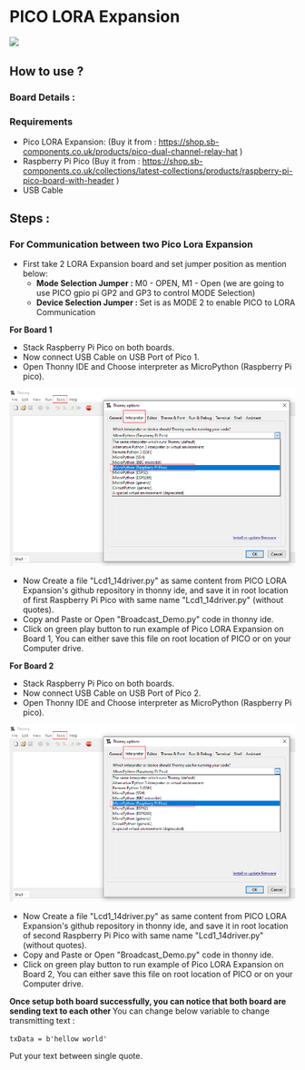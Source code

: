 # PICO LORA Expansion



<img src="https://learn.sb-components.co.uk/images/9/94/Pico_lora_868.png" />

## How to use ?

### Board Details :



### Requirements

* Pico LORA Expansion: (Buy it from : https://shop.sb-components.co.uk/products/pico-dual-channel-relay-hat  )
* Raspberry Pi Pico (Buy it from : https://shop.sb-components.co.uk/collections/latest-collections/products/raspberry-pi-pico-board-with-header )
* USB Cable


## Steps :

### For Communication between two Pico Lora Expansion

* First take 2 LORA Expansion board and set jumper position as mention below:
  * <b> Mode Selection Jumper :</b> M0 - OPEN, M1 - Open (we are going to use PICO gpio pi GP2 and GP3 to control MODE Selection)
  * <b> Device Selection Jumper : </b> Set is as MODE 2 to enable PICO to LORA Communication

<b> For Board 1 </b>

* Stack Raspberry Pi Pico on both boards.
* Now connect USB Cable on USB Port of Pico 1.
* Open Thonny IDE and Choose interpreter as MicroPython (Raspberry Pi pico).

<img src="https://github.com/sbcshop/Raspberry-Pi-Pico-RFID-Expansion/blob/main/images/thonny-interpreter.PNG" />

* Now Create a file "Lcd1_14driver.py" as same content from PICO LORA Expansion's github repository in thonny ide, and save it in root location of first Raspberry Pi Pico with same name "Lcd1_14driver.py" (without quotes).
* Copy and Paste or Open "Broadcast_Demo.py" code in thonny ide.
* Click on green play button to run example of Pico LORA Expansion on Board 1, You can either save this file on root location of PICO or on your Computer drive.

<b> For Board 2 </b>

* Stack Raspberry Pi Pico on both boards.
* Now connect USB Cable on USB Port of Pico 2.
* Open Thonny IDE and Choose interpreter as MicroPython (Raspberry Pi pico).

<img src="https://github.com/sbcshop/Raspberry-Pi-Pico-RFID-Expansion/blob/main/images/thonny-interpreter.PNG" />

* Now Create a file "Lcd1_14driver.py" as same content from PICO LORA Expansion's github repository in thonny ide, and save it in root location of second Raspberry Pi Pico with same name "Lcd1_14driver.py" (without quotes).
* Copy and Paste or Open "Broadcast_Demo.py" code in thonny ide.
* Click on green play button to run example of Pico LORA Expansion on Board 2, You can either save this file on root location of PICO or on your Computer drive.

<b> Once setup both board successfully, you can notice that both board are sending text to each other </b>
You can change below variable to change transmitting text :

``` txData = b'hellow world' ``` 

Put your text between single quote.
